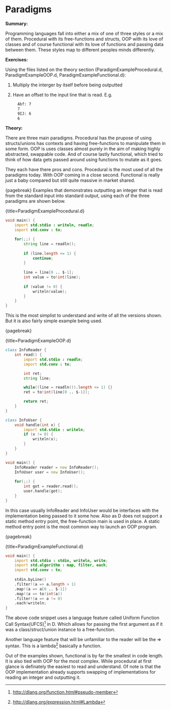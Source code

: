 # Paradigms
**Summary:**

Programming languages fall into either a mix of one of three styles or a mix of them. Procedural with its free-functions and structs, OOP with its love of classes and of course functional with its love of functions and passing data between them.
These styles map to different peoples minds differently.

**Exercises:**

Using the files listed on the theory section (ParadigmExampleProcedural.d, ParadigmExampleOOP.d, ParadigmExampleFunctional.d):

1. Multiply the interger by itself before being outputted
2. Have an offset to the input line that is read. E.g.

    ```sh
      Abf: 7
      7
      9IJ: 6
      6
    ```

**Theory:**

There are three main paradigms. Procedural has the prupose of using structs/unions has contexts and having free-functions to manipulate them in some form. OOP is uses classes almost purely in the aim of making highly abstracted, swappable code. And of course lastly functional, which tried to think of how data gets passed around using functions to mutate as it goes.

They each have there pros and cons. Procedural is the most used of all the paradigms today. With OOP coming in a close second. Functional is really just a baby compared but still quite massive in market shared.

{pagebreak}
Examples that demonstrates outputting an integer that is read from the standard input into standard output, using each of the three paradigms are shown below.

{title=ParadigmExampleProcedural.d}
```D
void main() {
	import std.stdio : writeln, readln;
	import std.conv : to;

	for(;;) {
		string line = readln();
		
		if (line.length <= 1) {
			continue;
		}
		
		line = line[0 .. $-1];
		int value = to!int(line);
		
		if (value != 0) {
			writeln(value);
		}
	}	
}
```

This is the most simplist to understand and write of all the versions shown. But it is also fairly simple example being used.

{pagebreak}

{title=ParadigmExampleOOP.d}
```D
class InfoReader {
	int read() {
		import std.stdio : readln;
		import std.conv : to;

		int ret;
		string line;

		while((line = readln()).length <= 1) {}
		ret = to!int(line[0 .. $-1]);

		return ret;
	}
}

class InfoUser {
	void handle(int x) {
		import std.stdio : writeln;
		if (x != 0) {
			writeln(x);
		}
	}
}

void main() {
	InfoReader reader = new InfoReader();
	InfoUser user = new InfoUser();
	
	for(;;) {
		int got = reader.read();
		user.handle(got);
	}
}
```

In this case usually InfoReader and InfoUser would be interfaces with the implementation being passed to it some how.
Also as D does not support a static method entry point, the free-function main is used in place. A static method entry point is the most common way to launch an OOP program.

{pagebreak}

{title=ParadigmExampleFunctional.d}
```D
void main() {
	import std.stdio : stdin, writeln, write;
	import std.algorithm : map, filter, each;
	import std.conv : to;
	
	stdin.byLine()
	.filter!(a => a.length > 1)
	.map!(a => a[0 .. $-1])
	.map!(a => to!int(a))
	.filter!(a => a != 0)
	.each!writeln;
}
```

The above code snippet uses a language feature called Uniform Function Call Syntax(UFCS)[^UFCSDocs] in D. Which allows for passing the first argument as if it was a class/struct/union instance to a free-function.

Another language feature that will be unfamiliar to the reader will be the => syntax. This is a lambda[^LambdaDocs] basically a function.

Out of the examples shown, functional is by far the smallest in code length. It is also tied with OOP for the most complex. While procedural at first glance is definately the easiest to read and understand.
Of note is that the OOP implementation already supports swapping of implementations for reading an integer and outputting it.

[^UFCSDocs]: http://dlang.org/function.html#pseudo-member
[^LambdaDocs]: http://dlang.org/expression.html#Lambda